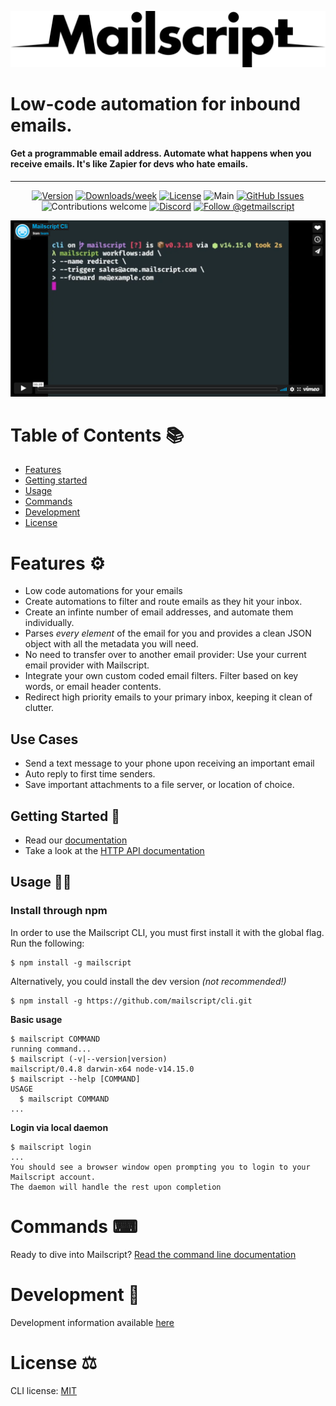 <p align="center">
  <img src="docs/media/Mailscript_Black.png">
</p>
<p align="center">
  <H1>Low-code automation for inbound emails.</H1>
 <H4> Get a programmable email address. Automate what happens when you receive emails. It's like Zapier for devs who hate emails.</H4>
</p>

<div align="center">

<hr/>

[![Version](https://img.shields.io/npm/v/mailscript.svg)](https://npmjs.org/package/mailscript)
[![Downloads/week](https://img.shields.io/npm/dw/mailscript.svg)](https://npmjs.org/package/mailscript)
[![License](https://img.shields.io/npm/l/mailscript.svg)](https://github.com/mailscript/mailscript/blob/master/package.json)
![Main](https://github.com/mailscript/cli/workflows/Main/badge.svg)
[![GitHub Issues](https://img.shields.io/github/issues/mailscript/cli.svg)](https://github.com/mailscript/cli/issues)
![Contributions welcome](https://img.shields.io/badge/contributions-welcome-orange.svg)
[![Discord](https://img.shields.io/discord/475789330380488707?color=blueviolet&label=discord&style=flat-square)](https://discord.gg/US24HAVYq2)
<a href="https://twitter.com/intent/follow?screen_name=getmailscript">
  <img src="https://img.shields.io/twitter/follow/getmailscript.svg?label=Follow%20@getmailscript" alt="Follow @getmailscript" />
</a>

</div>

<p align="center">
  <a href="https://vimeo.com/489472356">
    <img src="docs/media/ms_1.png">
  </a>
<p>

# Table of Contents 📚
<!-- toc -->
* [Features](#features)
* [Getting started](#getting-started)
* [Usage](#usage)
* [Commands](#commands)
* [Development](#development)
* [License](#license)

# Features ⚙
* Low code automations for your emails
* Create automations to filter and route emails as they hit your inbox.
* Create an infinte number of email addresses, and automate them individually.
* Parses *every element* of the email for you and provides a clean JSON object with all the metadata you will need.
* No need to transfer over to another email provider: Use your current email provider with Mailscript.
* Integrate your own custom coded email filters. Filter based on key words, or email header contents.
* Redirect high priority emails to your primary inbox, keeping it clean of clutter.

## Use Cases
* Send a text message to your phone upon receiving an important email
* Auto reply to first time senders.
* Save important attachments to a file server, or location of choice.

## Getting Started 🚀
* Read our [documentation](https://docs.mailscript.com/)
* Take a look at the [HTTP API documentation](https://api.mailscript.com/)

<!-- tocstop -->
## Usage 👩‍💻
<!-- usage -->
### Install through npm
In order to use the Mailscript CLI, you must first install it with the global flag. Run the following:
```sh-session
$ npm install -g mailscript
```
Alternatively, you could install the dev version *(not recommended!)*
```sh-session
$ npm install -g https://github.com/mailscript/cli.git
```
**Basic usage** 
```
$ mailscript COMMAND
running command...
$ mailscript (-v|--version|version)
mailscript/0.4.8 darwin-x64 node-v14.15.0
$ mailscript --help [COMMAND]
USAGE
  $ mailscript COMMAND
...
```
**Login via local daemon**
```sh-session
$ mailscript login
... 
You should see a browser window open prompting you to login to your Mailscript account. 
The daemon will handle the rest upon completion
```
<!-- usagestop -->
# Commands ⌨
Ready to dive into Mailscript? [Read the command line documentation](https://github.com/mailscript/cli/tree/main/docs)
<!-- commands -->
<!-- commandsstop -->

# Development 💬

Development information available [here](docs/develop.md) 

# License ⚖
CLI license: [MIT](https://github.com/mailscript/cli/blob/main/LICENSE)

